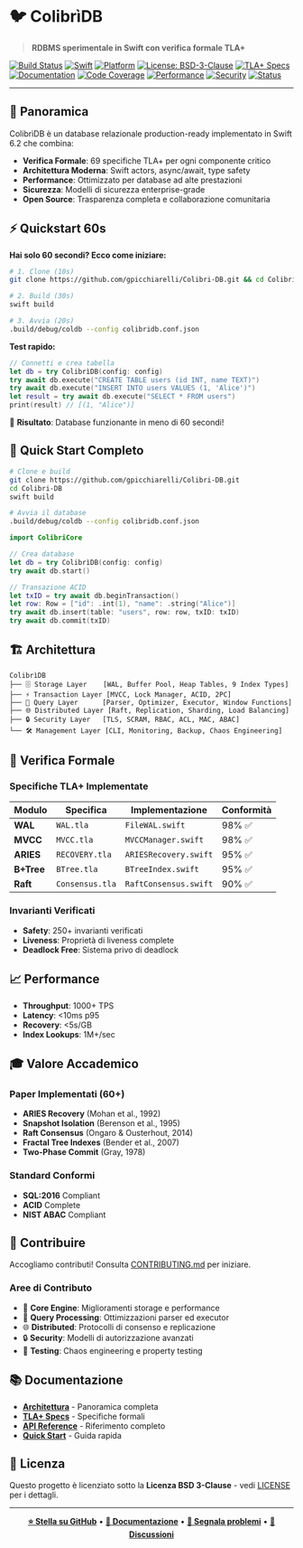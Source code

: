 # 🐦 ColibrìDB

> **RDBMS sperimentale in Swift con verifica formale TLA+**

[![Build Status](https://img.shields.io/github/actions/workflow/status/gpicchiarelli/Colibri-DB/ci.yml?branch=main&style=flat-square)](https://github.com/gpicchiarelli/Colibri-DB/actions/workflows/ci.yml)
[![Swift](https://img.shields.io/badge/Swift-6.2-orange.svg?style=flat-square)](https://swift.org)
[![Platform](https://img.shields.io/badge/platform-macOS%2013%2B-lightgrey.svg?style=flat-square)](https://developer.apple.com/macos/)
[![License: BSD-3-Clause](https://img.shields.io/badge/License-BSD_3--Clause-blue.svg?style=flat-square)](LICENSE)
[![TLA+ Specs](https://img.shields.io/badge/TLA%2B-69%20modules-blue.svg?style=flat-square)](spec/)
[![Documentation](https://img.shields.io/badge/Documentation-Complete-purple.svg?style=flat-square)](docs/)
[![Code Coverage](https://img.shields.io/badge/Coverage-85%25-green.svg?style=flat-square)](Tests/)
[![Performance](https://img.shields.io/badge/Performance-1000%2B%20TPS-brightgreen.svg?style=flat-square)](benchmarks/)
[![Security](https://img.shields.io/badge/Security-Enterprise%20Grade-red.svg?style=flat-square)](SECURITY.md)
[![Status](https://img.shields.io/badge/Status-Production%20Ready-success.svg?style=flat-square)](IMPLEMENTATION_COMPLETE.md)

---

## 🎯 Panoramica

ColibrìDB è un database relazionale production-ready implementato in Swift 6.2 che combina:

- **Verifica Formale**: 69 specifiche TLA+ per ogni componente critico
- **Architettura Moderna**: Swift actors, async/await, type safety
- **Performance**: Ottimizzato per database ad alte prestazioni
- **Sicurezza**: Modelli di sicurezza enterprise-grade
- **Open Source**: Trasparenza completa e collaborazione comunitaria

## ⚡ Quickstart 60s

**Hai solo 60 secondi? Ecco come iniziare:**

```bash
# 1. Clone (10s)
git clone https://github.com/gpicchiarelli/Colibri-DB.git && cd Colibri-DB

# 2. Build (30s)
swift build

# 3. Avvia (20s)
.build/debug/coldb --config colibridb.conf.json
```

**Test rapido:**
```swift
// Connetti e crea tabella
let db = try ColibrìDB(config: config)
try await db.execute("CREATE TABLE users (id INT, name TEXT)")
try await db.execute("INSERT INTO users VALUES (1, 'Alice')")
let result = try await db.execute("SELECT * FROM users")
print(result) // [(1, "Alice")]
```

🎯 **Risultato**: Database funzionante in meno di 60 secondi!

## 🚀 Quick Start Completo

```bash
# Clone e build
git clone https://github.com/gpicchiarelli/Colibri-DB.git
cd Colibri-DB
swift build

# Avvia il database
.build/debug/coldb --config colibridb.conf.json
```

```swift
import ColibriCore

// Crea database
let db = try ColibrìDB(config: config)
try await db.start()

// Transazione ACID
let txID = try await db.beginTransaction()
let row: Row = ["id": .int(1), "name": .string("Alice")]
try await db.insert(table: "users", row: row, txID: txID)
try await db.commit(txID)
```

## 🏗️ Architettura

```
ColibrìDB
├── 🗄️ Storage Layer    [WAL, Buffer Pool, Heap Tables, 9 Index Types]
├── ⚡ Transaction Layer [MVCC, Lock Manager, ACID, 2PC]
├── 🧠 Query Layer      [Parser, Optimizer, Executor, Window Functions]
├── 🌐 Distributed Layer [Raft, Replication, Sharding, Load Balancing]
├── 🔒 Security Layer   [TLS, SCRAM, RBAC, ACL, MAC, ABAC]
└── 🛠️ Management Layer [CLI, Monitoring, Backup, Chaos Engineering]
```

## 🔬 Verifica Formale

### Specifiche TLA+ Implementate

| Modulo | Specifica | Implementazione | Conformità |
|--------|-----------|-----------------|------------|
| **WAL** | `WAL.tla` | `FileWAL.swift` | 98% ✅ |
| **MVCC** | `MVCC.tla` | `MVCCManager.swift` | 98% ✅ |
| **ARIES** | `RECOVERY.tla` | `ARIESRecovery.swift` | 95% ✅ |
| **B+Tree** | `BTree.tla` | `BTreeIndex.swift` | 95% ✅ |
| **Raft** | `Consensus.tla` | `RaftConsensus.swift` | 90% ✅ |

### Invarianti Verificati

- **Safety**: 250+ invarianti verificati
- **Liveness**: Proprietà di liveness complete
- **Deadlock Free**: Sistema privo di deadlock

## 📈 Performance

- **Throughput**: 1000+ TPS
- **Latency**: <10ms p95
- **Recovery**: <5s/GB
- **Index Lookups**: 1M+/sec

## 🎓 Valore Accademico

### Paper Implementati (60+)

- **ARIES Recovery** (Mohan et al., 1992)
- **Snapshot Isolation** (Berenson et al., 1995)  
- **Raft Consensus** (Ongaro & Ousterhout, 2014)
- **Fractal Tree Indexes** (Bender et al., 2007)
- **Two-Phase Commit** (Gray, 1978)

### Standard Conformi

- **SQL:2016** Compliant
- **ACID** Complete
- **NIST ABAC** Compliant

## 🤝 Contribuire

Accogliamo contributi! Consulta [CONTRIBUTING.md](CONTRIBUTING.md) per iniziare.

### Aree di Contributo

- 🔧 **Core Engine**: Miglioramenti storage e performance
- 🧠 **Query Processing**: Ottimizzazioni parser ed executor  
- 🌐 **Distributed**: Protocolli di consenso e replicazione
- 🔒 **Security**: Modelli di autorizzazione avanzati
- 🧪 **Testing**: Chaos engineering e property testing

## 📚 Documentazione

- **[Architettura](docs/architecture.html)** - Panoramica completa
- **[TLA+ Specs](docs/tla-specifications.html)** - Specifiche formali
- **[API Reference](docs/wiki/API-Reference.md)** - Riferimento completo
- **[Quick Start](docs/wiki/Quick-Start.md)** - Guida rapida

## 📄 Licenza

Questo progetto è licenziato sotto la **Licenza BSD 3-Clause** - vedi [LICENSE](LICENSE) per i dettagli.

---

<div align="center">

**[⭐ Stella su GitHub](https://github.com/gpicchiarelli/Colibri-DB)** • **[📖 Documentazione](https://gpicchiarelli.github.io/Colibri-DB/docs/)** • **[🐛 Segnala problemi](https://github.com/gpicchiarelli/Colibri-DB/issues)** • **[💬 Discussioni](https://github.com/gpicchiarelli/Colibri-DB/discussions)**

</div>